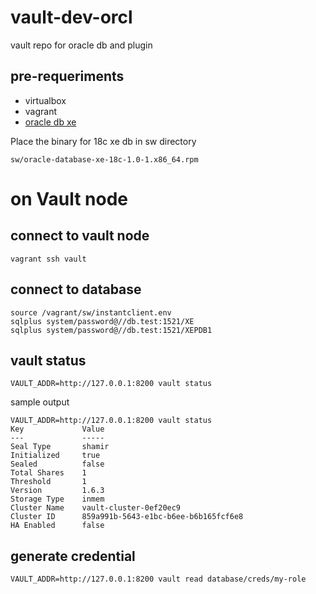 # vault-dev-orcl
vault repo for oracle db and plugin

## pre-requeriments

- virtualbox
- vagrant
- [oracle db xe](https://www.oracle.com/database/technologies/xe-downloads.html)

Place the binary for 18c xe db in sw directory
```
sw/oracle-database-xe-18c-1.0-1.x86_64.rpm
```

# on Vault node

## connect to vault node

```
vagrant ssh vault
```

## connect to database

```
source /vagrant/sw/instantclient.env 
sqlplus system/password@//db.test:1521/XE
sqlplus system/password@//db.test:1521/XEPDB1
```

## vault status

```
VAULT_ADDR=http://127.0.0.1:8200 vault status
```

sample output

```
VAULT_ADDR=http://127.0.0.1:8200 vault status
Key             Value
---             -----
Seal Type       shamir
Initialized     true
Sealed          false
Total Shares    1
Threshold       1
Version         1.6.3
Storage Type    inmem
Cluster Name    vault-cluster-0ef20ec9
Cluster ID      859a991b-5643-e1bc-b6ee-b6b165fcf6e8
HA Enabled      false
```


## generate credential

```
VAULT_ADDR=http://127.0.0.1:8200 vault read database/creds/my-role
```
